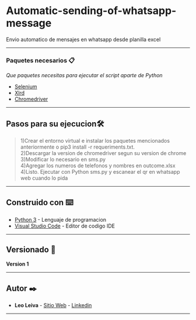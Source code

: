 # Automatic-sending-of-whatsapp-message
Envio automatico de mensajes en whatsapp desde planilla excel

---

### Paquetes necesarios 📋

_Que paquetes necesitas para ejecutar el script aparte de Python_


* [Selenium](https://pypi.org/project/selenium/)
* [Xlrd](https://pypi.org/project/xlrd/)
* [Chromedriver](https://chromedriver.chromium.org/downloads)

---

##  Pasos para su ejecucion🛠️

>1)Crear el entorno virtual e instalar los paquetes mencionados anteriormente o pip3 install -r requeriments.txt.  
>2)Descargar la version de chromedriver segun su version de chrome  
>3)Modificar lo necesario en sms.py  
>4)Agregar los numeros de telefonos y nombres en outcome.xlsx  
>4)Listo. Ejecutar con Python sms.py y escanear el qr en whatsapp web cuando lo pida  

---

## Construido con ⌨️

* [Python 3](https://www.python.org/) - Lenguaje de programacion
* [Visual Studio Code](https://code.visualstudio.com/download) - Editor de codigo IDE

---

## Versionado 📖

**Version 1**  

---

## Autor ✒️

* **Leo Leiva** - [Sitio Web](https://www.leoleiva.ar/) - [Linkedin](https://www.linkedin.com/in/leoleivacab/)


---
